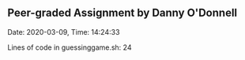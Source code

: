 ## Peer-graded Assignment by Danny O'Donnell
Date: 2020-03-09, Time: 14:24:33

Lines of code in guessinggame.sh:
24

